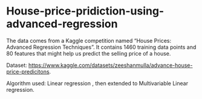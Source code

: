 # House-price-pridiction-using-advanced-regression
The data comes from a Kaggle competition named “House Prices: Advanced Regression Techniques”. It contains 1460 training data points and 80 features that might help us predict the selling price of a house.

Dataset: https://www.kaggle.com/datasets/zeeshanmulla/advance-house-price-predicitons.

Algorithm used:
Linear regression , then extended to Multivariable Linear regression.

